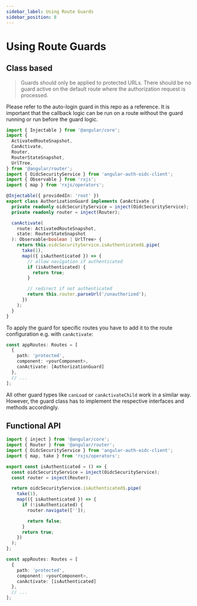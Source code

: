 ```yaml
---
sidebar_label: Using Route Guards
sidebar_position: 8
---
```


# Using Route Guards

## Class based

> Guards should only be applied to protected URLs. There should be no guard active on the default route where the authorization request is processed.

Please refer to the auto-login guard in this repo as a reference. It is important that the callback logic can be run on a route without the guard running or run before the guard logic.

```ts
import { Injectable } from '@angular/core';
import {
  ActivatedRouteSnapshot,
  CanActivate,
  Router,
  RouterStateSnapshot,
  UrlTree,
} from '@angular/router';
import { OidcSecurityService } from 'angular-auth-oidc-client';
import { Observable } from 'rxjs';
import { map } from 'rxjs/operators';

@Injectable({ providedIn: 'root' })
export class AuthorizationGuard implements CanActivate {
  private readonly oidcSecurityService = inject(OidcSecurityService);
  private readonly router = inject(Router);

  canActivate(
    route: ActivatedRouteSnapshot,
    state: RouterStateSnapshot
  ): Observable<boolean | UrlTree> {
    return this.oidcSecurityService.isAuthenticated$.pipe(
      take(1),
      map(({ isAuthenticated }) => {
        // allow navigation if authenticated
        if (isAuthenticated) {
          return true;
        }

        // redirect if not authenticated
        return this.router.parseUrl('/unauthorized');
      })
    );
  }
}
```

To apply the guard for specific routes you have to add it to the route configuration e.g. with `canActivate`:

```ts
const appRoutes: Routes = [
  {
    path: 'protected',
    component: <yourComponent>,
    canActivate: [AuthorizationGuard]
  },
  // ...
];
```

All other guard types like `canLoad` or `canActivateChild` work in a similar way. However, the guard class has to implement the respective interfaces and methods accordingly.

## Functional API

```ts
import { inject } from '@angular/core';
import { Router } from '@angular/router';
import { OidcSecurityService } from 'angular-auth-oidc-client';
import { map, take } from 'rxjs/operators';

export const isAuthenticated = () => {
  const oidcSecurityService = inject(OidcSecurityService);
  const router = inject(Router);

  return oidcSecurityService.isAuthenticated$.pipe(
    take(1),
    map(({ isAuthenticated }) => {
      if (!isAuthenticated) {
        router.navigate(['']);

        return false;
      }
      return true;
    })
  );
};
```

```ts
const appRoutes: Routes = [
  {
    path: 'protected',
    component: <yourComponent>,
    canActivate: [isAuthenticated]
  },
  // ...
];
```
